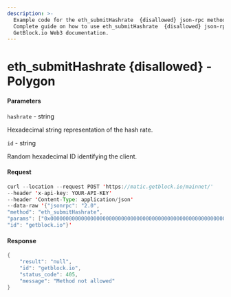 ```yaml
---
description: >-
  Example code for the eth_submitHashrate  {disallowed} json-rpc method.
  Сomplete guide on how to use eth_submitHashrate  {disallowed} json-rpc in
  GetBlock.io Web3 documentation.
---
```


# eth\_submitHashrate {disallowed} - Polygon

#### Parameters

`hashrate` - string

Hexadecimal string representation of the hash rate.

`id` - string

Random hexadecimal ID identifying the client.

#### Request

```java
curl --location --request POST 'https://matic.getblock.io/mainnet/' 
--header 'x-api-key: YOUR-API-KEY' 
--header 'Content-Type: application/json' 
--data-raw '{"jsonrpc": "2.0",
"method": "eth_submitHashrate",
"params": ["0x0000000000000000000000000000000000000000000000000000000000500000", "0x59daa26581d0acd1fce254fb7e85952f4c09d0915afd33d3886cd914bc7d283c"],
"id": "getblock.io"}'
```

#### Response

```java
{
    "result": "null",
    "id": "getblock.io",
    "status_code": 405,
    "message": "Method not allowed"
}
```
